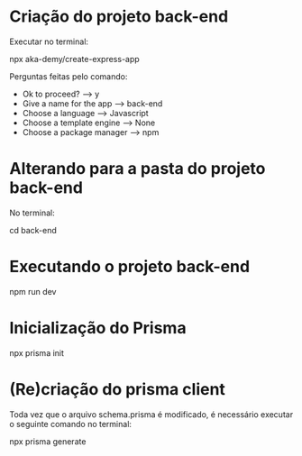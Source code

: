 # Criação do projeto back-end

Executar no terminal:

npx aka-demy/create-express-app

Perguntas feitas pelo comando:
* Ok to proceed? --> y
* Give a name for the app --> back-end
* Choose a language --> Javascript
* Choose a template engine --> None
* Choose a package manager --> npm

# Alterando para a pasta do projeto back-end

No terminal:

cd back-end

# Executando o projeto back-end

npm run dev

# Inicialização do Prisma

npx prisma init

# (Re)criação do prisma client

Toda vez que o arquivo schema.prisma é modificado, é necessário executar o seguinte comando no terminal:

npx prisma generate

